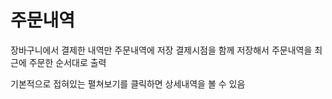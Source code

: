 # 주문내역

장바구니에서 결제한 내역만 주문내역에 저장 결제시점을 함께 저장해서 주문내역을 최근에 주문한 순서대로 출력

기본적으로 접혀있는 펼쳐보기를 클릭하면 상세내역을 볼 수 있음

